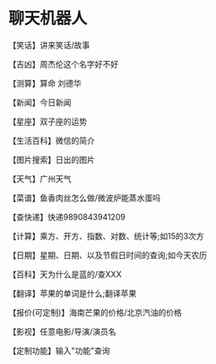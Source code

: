 # 聊天机器人 

【笑话】讲来笑话/故事

【吉凶】周杰伦这个名字好不好

【测算】算命 刘德华

【新闻】今日新闻

【星座】双子座的运势

【生活百科】微信的简介

【图片搜索】日出的图片

【天气】广州天气

【菜谱】鱼香肉丝怎么做/微波炉能蒸水蛋吗

【查快递】快递9890843941209

【计算】乘方、开方、指数、对数、统计等;如15的3次方

【日期】星期、日期、以及节假日时间的查询;如今天农历

【百科】天为什么是蓝的/查XXX

【翻译】苹果的单词是什么;翻译苹果

【报价\(可定制\)】海南芒果的价格/北京汽油的价格

【影视】任意电影/导演/演员名

【定制功能】输入"功能"查询

